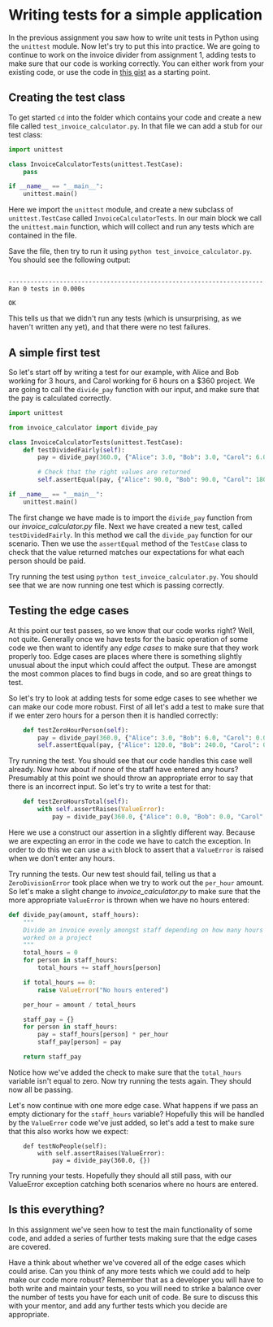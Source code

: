 # Writing tests for a simple application

In the previous assignment you saw how to write unit tests in Python using the `unittest` module.  Now let's try to put this into practice.  We are going to continue to work on the invoice divider from assignment 1, adding tests to make sure that our code is working correctly.  You can either work from your existing code, or use the code in [this gist](https://gist.github.com/oampo/547573ecd8d48a56ffd4) as a starting point.

## Creating the test class

To get started `cd` into the folder which contains your code and create a new file called `test_invoice_calculator.py`.  In that file we can add a stub for our test class:

```python
import unittest

class InvoiceCalculatorTests(unittest.TestCase):
    pass

if __name__ == "__main__":
    unittest.main()
```

Here we import the `unittest` module, and create a new subclass of `unittest.TestCase` called `InvoiceCalculatorTests`.  In our main block we call the `unittest.main` function, which will collect and run any tests which are contained in the file.

Save the file, then try to run it using `python test_invoice_calculator.py`.  You should see the following output:

```

----------------------------------------------------------------------
Ran 0 tests in 0.000s

OK
```

This tells us that we didn't run any tests (which is unsurprising, as we haven't written any yet), and that there were no test failures.

## A simple first test

So let's start off by writing a test for our example, with Alice and Bob working for 3 hours, and Carol working for 6 hours on a $360 project.  We are going to call the `divide_pay` function with our input, and make sure that the pay is calculated correctly.

```python
import unittest

from invoice_calculator import divide_pay

class InvoiceCalculatorTests(unittest.TestCase):
    def testDividedFairly(self):
        pay = divide_pay(360.0, {"Alice": 3.0, "Bob": 3.0, "Carol": 6.0})

        # Check that the right values are returned
        self.assertEqual(pay, {"Alice": 90.0, "Bob": 90.0, "Carol": 180.0})

if __name__ == "__main__":
    unittest.main()
```

The first change we have made is to import the `divide_pay` function from our *invoice_calculator.py* file.  Next we have created a new test, called `testDividedFairly`.  In this method we call the `divide_pay` function for our scenario.  Then we use the `assertEqual` method of the `TestCase` class to check that the value returned matches our expectations for what each person should be paid.

Try running the test using `python test_invoice_calculator.py`.  You should see that we are now running one test which is passing correctly.

## Testing the edge cases

At this point our test passes, so we know that our code works right?  Well, not quite.  Generally once we have tests for the basic operation of some code we then want to identify any *edge cases* to make sure that they work properly too.  Edge cases are places where there is something slightly unusual about the input which could affect the output.  These are amongst the most common places to find bugs in code, and so are great things to test.

So let's try to look at adding tests for some edge cases to see whether we can make our code more robust.  First of all let's add a test to make sure that if we enter zero hours for a person then it is handled correctly:

```python
    def testZeroHourPerson(self):
        pay = divide_pay(360.0, {"Alice": 3.0, "Bob": 6.0, "Carol": 0.0})
        self.assertEqual(pay, {"Alice": 120.0, "Bob": 240.0, "Carol": 0.0})
```

Try running the test.  You should see that our code handles this case well already.  Now how about if none of the staff have entered any hours?  Presumably at this point we should throw an appropriate error to say that there is an incorrect input.  So let's try to write a test for that:

```python
    def testZeroHoursTotal(self):
        with self.assertRaises(ValueError):
            pay = divide_pay(360.0, {"Alice": 0.0, "Bob": 0.0, "Carol": 0.0})
```

Here we use a construct our assertion in a slightly different way.  Because we are expecting an error in the code we have to catch the exception.  In order to do this we can use a `with` block to assert that a `ValueError` is raised when we don't enter any hours.

Try running the tests.  Our new test should fail, telling us that a `ZeroDivisionError` took place when we try to work out the `per_hour` amount.  So let's make a slight change to *invoice_calculator.py* to make sure that the more appropriate `ValueError` is thrown when we have no hours entered:

```python
def divide_pay(amount, staff_hours):
    """
    Divide an invoice evenly amongst staff depending on how many hours they
    worked on a project
    """
    total_hours = 0
    for person in staff_hours:
        total_hours += staff_hours[person]

    if total_hours == 0:
        raise ValueError("No hours entered")

    per_hour = amount / total_hours

    staff_pay = {}
    for person in staff_hours:
        pay = staff_hours[person] * per_hour
        staff_pay[person] = pay

    return staff_pay
```

Notice how we've added the check to make sure that the `total_hours` variable isn't equal to zero.  Now try running the tests again.  They should now all be passing.

Let's now continue with one more edge case.  What happens if we pass an empty dictionary for the `staff_hours` variable?  Hopefully this will be handled by the `ValueError` code we've just added, so let's add a test to make sure that this also works how we expect:

```
    def testNoPeople(self):
        with self.assertRaises(ValueError):
            pay = divide_pay(360.0, {})
```

Try running your tests.  Hopefully they should all still pass, with our ValueError exception catching both scenarios where no hours are entered.

## Is this everything?

In this assignment we've seen how to test the main functionality of some code, and added a series of further tests making sure that the edge cases are covered.

Have a think about whether we've covered all of the edge cases which could arise.  Can you think of any more tests which we could add to help make our code more robust?  Remember that as a developer you will have to both write and maintain your tests, so you will need to strike a balance over the number of tests you have for each unit of code.  Be sure to discuss this with your mentor, and add any further tests which you decide are appropriate.

